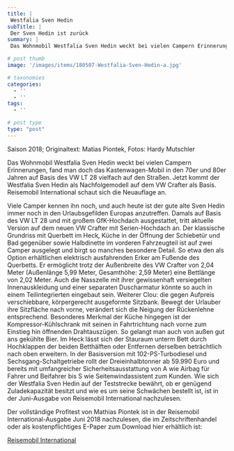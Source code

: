 ```yaml
---
title: |
 Westfalia Sven Hedin
subTitle: |
 Der Sven Hedin ist zurück
summary: |
 Das Wohnmobil Westfalia Sven Hedin weckt bei vielen Campern Erinnerungen, fand man doch das Kastenwagen-Mobil in den 70er und 80er Jahren auf Basis des VW LT 28 vielfach auf den Straßen. Jetzt kommt der Westfalia Sven Hedin als Nachfolgemodell auf dem VW Crafter als Basis. Reisemobil International schaut sich die Neuauflage an. 

# post thumb
image: '/images/items/180507-Westfalia-Sven-Hedin-a.jpg'

# taxonomies
categories: 
  - ''
  - ''
tags:
  - ''

# post type
type: "post"
---
```


Saison 2018; Originaltext: Matias Piontek, Fotos: Hardy Mutschler  

Das Wohnmobil Westfalia Sven Hedin weckt bei vielen Campern Erinnerungen, fand man doch das Kastenwagen-Mobil in den 70er und 80er Jahren auf Basis des VW LT 28 vielfach auf den Straßen. Jetzt kommt der Westfalia Sven Hedin als Nachfolgemodell auf dem VW Crafter als Basis. Reisemobil International schaut sich die Neuauflage an.   

Viele Camper kennen ihn noch, und auch heute ist der gute alte Sven Hedin immer noch in den Urlaubsgefilden Europas anzutreffen. Damals auf Basis des VW LT 28 und mit großem GfK-Hochdach ausgestattet, tritt aktuelle Version auf dem neuen VW Crafter mit Serien-Hochdach an. Der klassische Grundriss mit Querbett im Heck, Küche in der Öffnung der Schiebetür und Bad gegenüber sowie Halbdinette im vorderen Fahrzeugteil ist auf zwei Camper ausgelegt und birgt so manches besondere Detail. So etwa den als Option erhältlichen elektrisch ausfahrenden Erker am Fußende des Querbetts. Er ermöglicht trotz der Außenbreite des VW Crafter von 2,04 Meter (Außenlänge 5,99 Meter, Gesamthöhe: 2,59 Meter) eine Bettlänge von 2,02 Meter. Auch die Nasszelle mit ihrer gewissenhaft versiegelten Innenauskleidung und einer separaten Duscharmatur könnte so auch in einem Teilintegrierten eingebaut sein. Weiterer Clou: die gegen Aufpreis verschiebbare, körpergerecht ausgeformte Sitzbank. Bewegt der Urlauber ihre Sitzfläche nach vorne, verändert sich die Neigung der Rückenlehne entsprechend. Besonderes Merkmal der Küche hingegen ist der Kompressor-Kühlschrank mit seinen in Fahrtrichtung nach vorne zum Einstieg hin öffnenden Drahtauszügen. So gelangt man auch von außen gut ans gekühlte Bier. Im Heck lässt sich der Stauraum unterm Bett durch Hochklappen der beiden Betthälften oder Entfernen derselben beträchtlich nach oben erweitern. In der Basisversion mit 102-PS-Turbodiesel und Sechsgang-Schaltgetriebe rollt der Dreieinhalbtonner ab 59.990 Euro und bereits mit umfangreicher Sicherheitsausstattung von A wie Airbag für Fahrer und Beifahrer bis S wie Seitenwindassistent zum Kunden. Wie sich der Westfalia Sven Hedin auf der Teststrecke bewährt, ob er genügend Zuladekapazität besitzt und wie es um seine Schwächen bestellt ist, ist in der Juni-Ausgabe von Reisemobil International nachzulesen.  

Der vollständige Profitest von Mathias Piontek ist in der Reisemobil International-Ausgabe Juni 2018 nachzulesen, die im Zeitschriftenhandel oder als kostenpflichtiges E-Paper zum Download hier erhältlich ist:  

[Reisemobil International](http://reisemobil-international.de)  